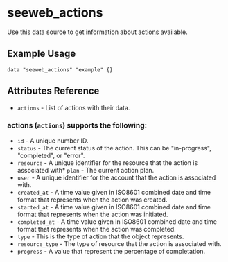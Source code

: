 # seeweb\_actions

Use this data source to get information about [actions][1] available.

## Example Usage

```hcl
data "seeweb_actions" "example" {}
```

## Attributes Reference

* `actions` - List of actions with their data.

### actions (`actions`) supports the following:

* `id` - A unique number ID.
* `status` - The current status of the action. This can be "in-progress", "completed", or "error".
* `resource` - A unique identifier for the resource that the action is associated with* `plan` - The current action plan.
* `user` - A unique identifier for the account that the action is associated with.
* `created_at` - A time value given in ISO8601 combined date and time format that represents when the action was created.
* `started_at` - A time value given in ISO8601 combined date and time format that represents when the action was initiated.
* `completed_at` - A time value given in ISO8601 combined date and time format that represents when the action was completed.
* `type` - This is the type of action that the object represents.
* `resource_type` - The type of resource that the action is associated with.
* `progress` - A value that represent the percentage of completation.


[1]: https://docs.seeweb.it/ecs/api/#list-all-actions